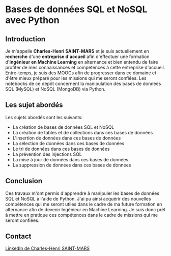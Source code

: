 # Bases de données SQL et NoSQL avec Python

## Introduction
Je m'appelle **Charles-Henri SAINT-MARS** et je suis actuellement en **recherche** d'une **entreprise d'accueil** afin d'effectuer une formation d'**Ingénieur en Machine Learning** en alternance et bien entendu de faire profiter de mes connaissances et compétences à cette entreprise d'accueil. Entre-temps, je suis des MOOCs afin de progresser dans ce domaine et d'être mieux préparé pour les missions qui me seront confiées. Les notebooks de ce dépôt concernent la manipulation des bases de données SQL (MySQL) et NoSQL (MongoDB) via Python. 

## Les sujet abordés
Les sujets abordés sont les suivants:
- La création de bases de données SQL et NoSQL
- La création de tables et de collections dans ces bases de données
- L'insertion de données dans ces bases de données
- La sélection de données dans ces bases de données
- Le tri de données dans ces bases de données
- La prévention des injections SQL
- La mise à jour de données dans ces bases de données
- La suppression de données dans ces bases de données

## Conclusion
Ces travaux m'ont permis d'apprendre à manipuler les bases de données SQL et NoSQL à l'aide de Python. J'ai pu ainsi acquérir des nouvelles compétences qui me seront utiles dans le cadre de ma future formation en alternance afin de devenir Ingénieur en Machine Learning. Je suis donc prêt à mettre en pratique ces compétences dans le cadre de missions qui me seront confiées.

## Contact
[LinkedIn de Charles-Henri SAINT-MARS](https://www.linkedin.com/in/charles-henri-saint-mars)
